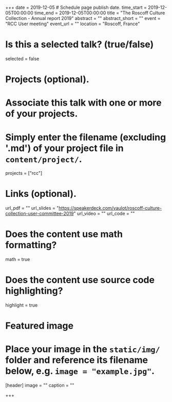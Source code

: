 +++
date = 2019-12-05  # Schedule page publish date.
time_start = 2019-12-05T00:00:00
time_end = 2019-12-05T00:00:00
title = "The Roscoff Culture Collection - Annual report 2019"
abstract = ""
abstract_short = ""
event = "RCC User meeting"
event_url = ""
location = "Roscoff, France"

# Is this a selected talk? (true/false)
selected = false

# Projects (optional).
#   Associate this talk with one or more of your projects.
#   Simply enter the filename (excluding '.md') of your project file in `content/project/`.
projects = ["rcc"]

# Links (optional).
url_pdf = ""
url_slides = "https://speakerdeck.com/vaulot/roscoff-culture-collection-user-committee-2019"
url_video = ""
url_code = ""

# Does the content use math formatting?
math = true

# Does the content use source code highlighting?
highlight = true

# Featured image
# Place your image in the `static/img/` folder and reference its filename below, e.g. `image = "example.jpg"`.
[header]
image = ""
caption = ""

+++

<script async class="speakerdeck-embed" data-id="6aa5bad89add4214853fb567908920fb" data-ratio="1.33333333333333" src="//speakerdeck.com/assets/embed.js"></script>
